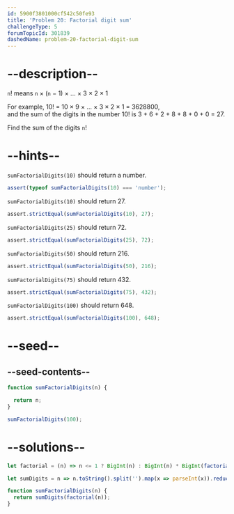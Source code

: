 ```yaml
---
id: 5900f3801000cf542c50fe93
title: 'Problem 20: Factorial digit sum'
challengeType: 5
forumTopicId: 301839
dashedName: problem-20-factorial-digit-sum
---
```


# --description--

`n`! means `n` × (`n` − 1) × ... × 3 × 2 × 1

For example, 10! = 10 × 9 × ... × 3 × 2 × 1 = 3628800,  
and the sum of the digits in the number 10! is 3 + 6 + 2 + 8 + 8 + 0 + 0 = 27.

Find the sum of the digits `n`!

# --hints--

`sumFactorialDigits(10)` should return a number.

```js
assert(typeof sumFactorialDigits(10) === 'number');
```

`sumFactorialDigits(10)` should return 27.

```js
assert.strictEqual(sumFactorialDigits(10), 27);
```

`sumFactorialDigits(25)` should return 72.

```js
assert.strictEqual(sumFactorialDigits(25), 72);
```

`sumFactorialDigits(50)` should return 216.

```js
assert.strictEqual(sumFactorialDigits(50), 216);
```

`sumFactorialDigits(75)` should return 432.

```js
assert.strictEqual(sumFactorialDigits(75), 432);
```

`sumFactorialDigits(100)` should return 648.

```js
assert.strictEqual(sumFactorialDigits(100), 648);
```

# --seed--

## --seed-contents--

```js
function sumFactorialDigits(n) {

  return n;
}

sumFactorialDigits(100);
```

# --solutions--

```js
let factorial = (n) => n <= 1 ? BigInt(n) : BigInt(n) * BigInt(factorial(--n));

let sumDigits = n => n.toString().split('').map(x => parseInt(x)).reduce((a,b) => a + b);

function sumFactorialDigits(n) {
  return sumDigits(factorial(n));
}
```